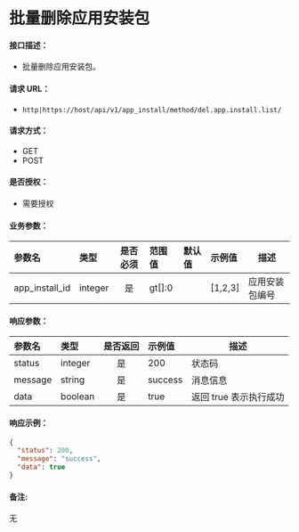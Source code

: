 # 批量删除应用安装包

#### 接口描述：
- 批量删除应用安装包。

#### 请求 URL：
- `http|https://host/api/v1/app_install/method/del.app.install.list/`

#### 请求方式：
- GET
- POST

#### 是否授权：
- 需要授权

#### 业务参数：
|参数名|类型|是否必须|范围值|默认值|示例值|描述|
|:----|:---|:---:|:-----|:-----|:-----|-----|
|app_install_id |integer |是 |gt[]:0 | |[1,2,3] |应用安装包编号 |

#### 响应参数：
|参数名|类型|是否返回|示例值|描述|
|:-----|:-----|:---:|:-----|-----|
|status |integer |是 |200 |状态码 |
|message |string |是 |success |消息信息 |
|data |boolean |是 |true |返回 true 表示执行成功 |

#### 响应示例：
```json
{
  "status": 200,
  "message": "success",
  "data": true
}
```

#### 备注:
无